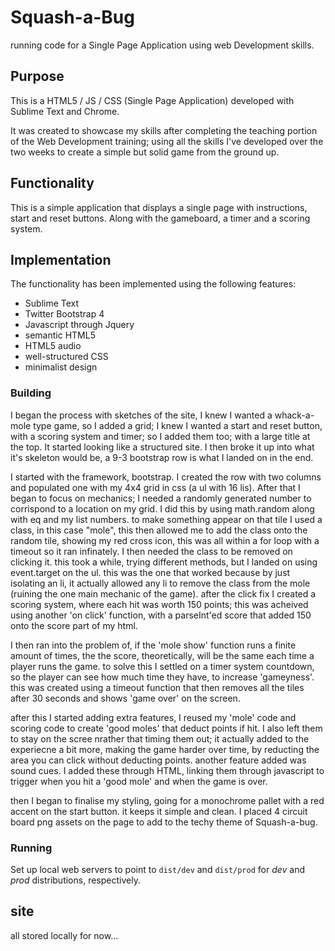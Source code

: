
Squash-a-Bug
================

running code for a Single Page Application using web Development skills.

## Purpose

This is a HTML5 / JS / CSS (Single Page Application) developed with Sublime Text and Chrome.

It was created to showcase my skills after completing the teaching portion of the Web Development training; using all the skills I've developed over the two weeks to create a simple but solid game from the ground up.

## Functionality

This is a simple application that displays a single page with instructions, start and reset buttons. Along with the gameboard, a timer and a scoring system. 

## Implementation

The functionality has been implemented using the following features:

* Sublime Text
* Twitter Bootstrap 4
* Javascript through Jquery
* semantic HTML5
* HTML5 audio
* well-structured CSS
* minimalist design


### Building

I began the process with sketches of the site, I knew I wanted a whack-a-mole type game, so I added a grid; I knew I wanted a start and reset button, with a scoring system and timer; so I added them too; with a large title at the top. It started looking like a structured site. I then broke it up into what it's skeleton would be, a 9-3 bootstrap row is what I landed on in the end.

I started with the framework, bootstrap. I created the row with two columns and populated one with my 4x4 grid in css (a ul with 16 lis). After that I began to focus on mechanics; I needed a randomly generated number to corrispond to a location on my grid. I did this by using math.random along with eq and my list numbers. to make something appear on that tile I used a class, in this case "mole", this then allowed me to add the class onto the random tile, showing my red cross icon, this was all within a for loop with a timeout so it ran infinately. I then needed the class to be removed on clicking it. this took a while, trying different methods, but I landed on using event.target on the ul. this was the one that worked because by just isolating an li, it actually allowed any li to remove the class from the mole (ruining the one main mechanic of the game). after the click fix I created a scoring system, where each hit was worth 150 points; this was acheived using another 'on click' function, with a parseInt'ed score that added 150 onto the score part of my html.

I then ran into the problem of, if the 'mole show' function runs a finite amount of times, the the score, theoretically, will be the same each time a player runs the game. to solve this I settled on a timer system countdown, so the player can see how much time they have, to increase 'gameyness'. this was created using a timeout function that then removes all the tiles after 30 seconds and shows 'game over' on the screen.

after this I started adding extra features, I reused my 'mole' code and scoring code to create 'good moles' that deduct points if hit. I also left them to stay on the scree nrather that timing them out; it actually added to the experiecne a bit more, making the game harder over time, by reducting the area you can click without deducting points. another feature added was sound cues. I added these through HTML, linking them through javascript to trigger when you hit a 'good mole' and when the game is over.

then I began to finalise my styling, going for a monochrome pallet with a red accent on the start button. it keeps it simple and clean. I placed 4 circuit board png assets on the page to add to the techy theme of Squash-a-bug. 



### Running

Set up local web servers to point to `dist/dev` and `dist/prod` for _dev_ and _prod_ distributions, respectively.


## site

all stored locally for now...